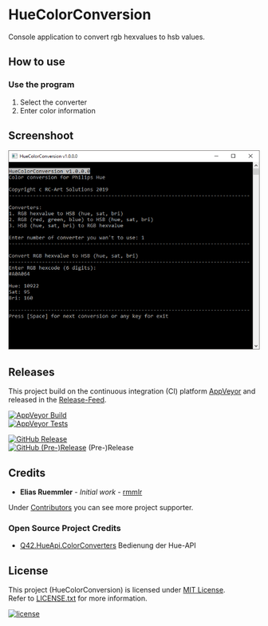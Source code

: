 # HueColorConversion

Console application to convert rgb hexvalues to hsb values.

## How to use

### Use the program
1. Select the converter
2. Enter color information

## Screenshoot
![Screenshoot](docs/HueColorConversion_Screen.png)

## Releases
This project build on the continuous integration (CI) platform [AppVeyor](https://www.appveyor.com/) and released in the [Release-Feed](https://github.com/100prznt/HueColorConversion/releases).

[![AppVeyor Build](https://img.shields.io/appveyor/ci/100prznt/HueColorConversion.svg)](https://ci.appveyor.com/project/100prznt/HueColorConversion)  
[![AppVeyor Tests](https://img.shields.io/appveyor/tests/100prznt/HueColorConversion/master.svg)](https://ci.appveyor.com/project/100prznt/HueColorConversion/build/tests)

[![GitHub Release](https://img.shields.io/github/release/100prznt/HueColorConversion.svg)](https://github.com/100prznt/HueColorConversion/releases/latest)  
[![GitHub (Pre-)Release](https://img.shields.io/github/release/100prznt/HueColorConversion/all.svg)](https://github.com/100prznt/HueColorConversion/releases) (Pre-)Release


## Credits

* **Elias Ruemmler** - *Initial work* - [rmmlr](https://github.com/rmmlr)

Under [Contributors](https://github.com/100prznt/HueColorConversion/contributors) you can see more project supporter.

### Open Source Project Credits

* [Q42.HueApi.ColorConverters](https://github.com/Q42/Q42.HueApi) Bedienung der Hue-API

## License

This project (HueColorConversion) is licensed under  [MIT License](http://www.opensource.org/licenses/mit-license.php "Read more about the MIT license form").  
Refer to [LICENSE.txt](https://github.com/100prznt/HueColorConversion/blob/master/LICENSE.txt) for more information.

[![license](https://img.shields.io/github/license/100prznt/HueColorConversion.svg)](https://github.com/100prznt/HueColorConversion/blob/master/LICENSE.txt) 
